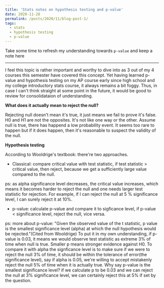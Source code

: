 ```yaml
---
title: 'Stats notes on hypothesis testing and p-value'
date: 2020-11-28
permalink: /posts/2020/11/blog-post-1/
tags:
  - stats
  - hypothesis testing
  - p-value
---
```


Take some time to refresh my understanding towards `p-value`  and keep a note here

-----

I feel this topic is rather important and worthy to dive into as 3 out of my 4 courses this semester have covered this concept. Yet having learned p-value and hypothesis testing on my AP course early since high school and my college introductory stats course, it always remains a bit foggy. Thus, in case I can't think straight at some point in the future, it would be good to review for consolidataion of understanding. 

**What does it actually mean to reject the null?**

Rejecting null doesn't mean it's true, it just means we fail to prove it's false. H0 and H1 are not the opposites. It's not like one way or the other. Assume null is true, there has happend a low probability event. It seems too rare to happen but if it does happen, then it's reasonable to suspect the validity of the null. 

**Hypothesis testing**

According to Wooldrige's textbook: there're two approaches. 
* Classical: compare critical value with test statistic, if test statistic > critical value, then reject, because we get a sufficiently large value compared to the null. 

ps: as alpha significance level decreases, the critical value increases, which means it becomes harder to reject the null and one needs larger test statistic for rejection. For example, if I can reject the null at 5 % significance level, I can surely reject it at 10%. 

* p-value: calculate p-value and compare it to sigficance level, if p-value < significance level, reject the null, vice versa. 

ps: more about p-value: "Given the observed value of the t statistic, p value is the smallest significance level (alpha)  at which the null hypothesis would be rejected."(Cited from Wooldrige) To put it in my own understanding, if p-value is 0.03, it means we would observe test statistic as extreme 3% of time when null is true. Smaller p means stronger evidence against H0. To compare it with alpha the signficance level is to make sure if we were to reject the null 3% of time, it should be within the tolerance of error(the significance level), say if alpha is 0.05, we're willing to accept mistakenly reject the null 5% of time when it is actually true. Why say p-value is the smallest significance level? if we calculate p to be 0.03 and we can reject the null at 3% significance level, we can certainly reject this at 5% if set by the question. 








